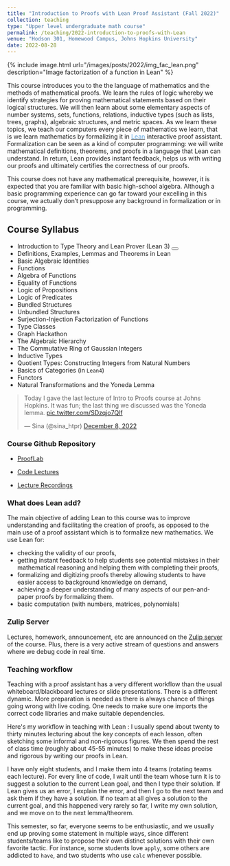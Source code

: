 ```yaml
---	
title: "Introduction to Proofs with Lean Proof Assistant (Fall 2022)"		
collection: teaching		
type: "Upper level undergraduate math course"		
permalink: /teaching/2022-introduction-to-proofs-with-Lean
venue: "Hodson 301, Homewood Campus, Johns Hopkins University"		
date: 2022-08-28		
---	
```


{% include image.html url="/images/posts/2022/img_fac_lean.png"  description="Image factorization of a function in Lean"  %}
 

<!-- <figure>  
<br/><img src='/images/posts/2022/img_fac_lean.png'>
<FIGCAPTION>The Canonical Image Factorization of a Function in Lean</FIGCAPTION>
</figure> -->

This course introduces you to the the language of mathematics and the methods of mathematical proofs. We learn the rules of logic whereby we identify strategies for proving mathematical statements based on their logical structures. We will then learn about some elementary aspects of number systems, sets, functions, relations, inductive types (such as lists, trees, graphs), algebraic structures, and metric spaces. As we learn these topics, we teach our computers every piece of mathematics we learn, that is we learn mathematics by formalizing it in <a href="https://leanprover.github.io/" target="_blank"><font color="#68ACE5">Lean</font></a> interactive proof assistant. Formalization can be seen as a kind of computer programming: we will write mathematical definitions, theorems, and proofs in a  language that Lean can understand. In return, Lean provides instant feedback, helps us with writing our proofs and ultimately certifies the correctness of our proofs.

This course does not have any mathematical prerequisite, however, it is expected that you are familiar with basic high-school algebra. Although a basic programming experience can go far toward your excelling in this course, we actually don’t presuppose any background in formalization or in programming. 


## Course Syllabus 

- Introduction to Type Theory and Lean Prover (Lean 3) <button class="modal lean"> </button> 
- Definitions, Examples, Lemmas and Theorems in Lean
- Basic Algebraic Identities
- Functions 
- Algebra of Functions 
- Equality of Functions
- Logic of Propositions 
- Logic of Predicates 
- Bundled Structures 
- Unbundled Structures 
- Surjection-Injection Factorization of Functions
- Type Classes 
- Graph Hackathon
- The Algebraic Hierarchy 
- The Commutative Ring of Gaussian Integers
- Inductive Types 
- Quotient Types: Constructing Integers from Natural Numbers 
- Basics of Categories (in `Lean4`)
- Functors 
- Natural Transformations and the Yoneda Lemma 
  
<blockquote class="twitter-tweet"><p lang="en" dir="ltr">Today I gave the last lecture of Intro to Proofs course at Johns Hopkins. It was fun; the last thing we discussed was the Yoneda lemma. <a href="https://t.co/SDzqjo7Qlf">pic.twitter.com/SDzqjo7Qlf</a></p>&mdash; Sina (@sina_htpr) <a href="https://twitter.com/sina_htpr/status/1600677998554132480?ref_src=twsrc%5Etfw">December 8, 2022</a></blockquote> <script async src="https://platform.twitter.com/widgets.js" charset="utf-8"></script>



<!-- ### Course website 

[https://introproofs.github.io/](https://introproofs.github.io/s22/) -->



### Course Github Repository

- [ProofLab](https://github.com/sinhp/ProofLab )
  
- [Code Lectures](https://github.com/sinhp/ProofLab/tree/main/src/lectures)
  
- [Lecture Recordings](https://zoom.us/rec/share/Ey-JIyn13674zrkhQzWQjNM95EWkIj9o29yOlq_TQEJeiBS8ozNAn9pwTJ-8o0eN.m8igrUHwHN1v0BuG?startTime=1664818693000)


### What does Lean add? 

The main objective of adding Lean to this course was to improve understanding and facilitating the creation of proofs, as opposed to the main use of a proof assistant which is to formalize new mathematics. We use Lean for: 

-  checking the validity of our proofs, 
-  getting instant feedback to help students see potential mistakes in their mathematical reasoning and helping them with completing their proofs, 
-  formalizing and digitizing proofs thereby allowing students to have easier access to background knowledge on demand,
-  achieving a deeper understanding of many aspects of our pen-and-paper proofs by formalizing them.
- basic computation (with numbers, matrices, polynomials)

### Zulip Server
Lectures, homework, announcement, etc are announced on the [Zulip server](https://introproofs.zulipchat.com/login/) of the course. Plus, there is a very active stream of questions and answers where we debug code in real time. 


### Teaching workflow 

Teaching with a proof assistant has a very different workflow than the usual whiteboard/blackboard lectures or slide presentations. There is a different dynamic. More preparation is needed as there is always chance of things going wrong with live coding. One needs to make sure one imports the correct code libraries and make suitable dependencies. 

Here's my workflow in teaching with Lean : I usually spend about twenty to thirty minutes lecturing about the key concepts of each lesson, often sketching some informal and non-rigorous figures. We then spend the rest of class time (roughly about 45-55 minutes) to make these ideas precise and rigorous by writing our proofs in Lean.

I have only eight students, and I make them into 4 teams (rotating teams each lecture). For every line of code, I wait until the team whose turn it is to suggest a solution to the current Lean goal, and then I type their solution. If Lean gives us an error, I explain the error, and then I go to the next team and ask them if they have a solution. If no team at all gives a solution to the current goal, and this happened very rarely so far, I write my own solution, and we move on to the next lemma/theorem.

This semester, so far, everyone seems to be enthusiastic, and we usually end up proving some statement in multiple ways, since different students/teams like to propose their own distinct solutions with their own favorite tactic. For instance, some students love `apply`, some others are addicted to `have`, and two students who use `calc` whenever possible. 



		
